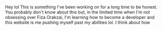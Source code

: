 Hey lol
This is something I've been working on for a long time to be honest. You probably don't know about this but, in the limited time when I'm not obsessing over Fiza Orakzai, I'm learning how to become a developer and this website is me pushing myself past my abilities lol.
I think about how 
<!--stackedit_data:
eyJoaXN0b3J5IjpbOTAwOTAyOTA1LC0xMTI2ODI4NDk1XX0=
-->